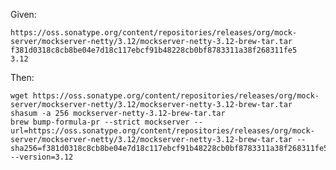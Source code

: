 Given:

    https://oss.sonatype.org/content/repositories/releases/org/mock-server/mockserver-netty/3.12/mockserver-netty-3.12-brew-tar.tar
    f381d0318c8cb8be04e7d18c117ebcf91b48228cb0bf8783311a38f268311fe5
    3.12

Then:

    wget https://oss.sonatype.org/content/repositories/releases/org/mock-server/mockserver-netty/3.12/mockserver-netty-3.12-brew-tar.tar
    shasum -a 256 mockserver-netty-3.12-brew-tar.tar
    brew bump-formula-pr --strict mockserver --url=https://oss.sonatype.org/content/repositories/releases/org/mock-server/mockserver-netty/3.12/mockserver-netty-3.12-brew-tar.tar --sha256=f381d0318c8cb8be04e7d18c117ebcf91b48228cb0bf8783311a38f268311fe5 --version=3.12 

